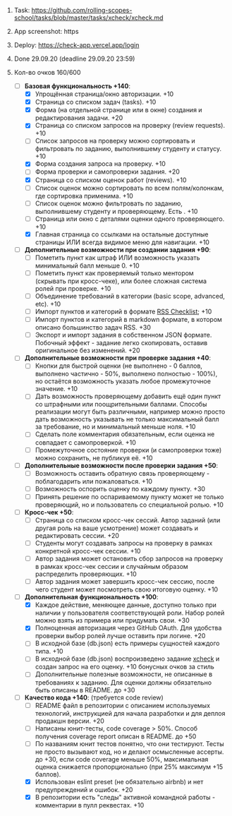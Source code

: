 1. Task: <https://github.com/rolling-scopes-school/tasks/blob/master/tasks/xcheck/xcheck.md>
1. App screenshot:
https
1. Deploy: <https://check-app.vercel.app/login>
1. Done 29.09.20 (deadline 29.09.20 23:59)
1. Кол-во очков 160/600

   * [ ] **Базовая функциональность +140**:
     * [x] Упрощённая страница/окно авторизации. +10
     * [x] Страница со списком задач (tasks). +10
     * [x] Форма (на отдельной странице или в окне) создания и редактирования задачи. +20
     * [x] Страница со списком запросов на проверку (review requests). +10
     * [ ] Список запросов на проверку можно сортировать и фильтровать по заданию, выполнившему студенту и статусу. +10
     * [x] Форма создания запроса на проверку. +10
     * [ ] Форма проверки и самопроверки задания. +20
     * [x] Страница со списком оценок работ (reviews). +10
     * [ ] Список оценок можно сортировать по всем полям/колонкам, где сортировка применима. +10
     * [ ] Список оценок можно фильтровать по заданию, выполнившему студенту и проверяющему. Есть . +10
     * [ ] Страница или окно с деталями оценки одного проверяющего. +10
     * [x] Главная страница со ссылками на остальные доступные страницы ИЛИ всегда видимое меню для навигации. +10
   * [ ] **Дополнительные возможности при создании задания +90**:
     * [ ] Пометить пункт как штраф ИЛИ возможность указать минимальный балл меньше 0. +10
     * [ ] Пометить пункт как проверяемый только ментором (скрывать при кросс-чеке), или более сложная система ролей при проверке. +10
     * [ ] Объединение требований в категории (basic scope, advanced, etc). +10
     * [ ] Импорт пунктов и категорий в формате [RSS Checklist](https://github.com/rolling-scopes-school/checklist); +10
     * [ ] Импорт пунктов и категорий в markdown формате, в котором описано большинство задач RSS. +30
     * [ ] Экспорт и импорт задания в собственном JSON формате. Побочный эффект - задание легко скопировать, оставив оригинальное без изменений. +20
   * [ ] **Дополнительные возможности при проверке задания +40**:
     * [ ] Кнопки для быстрой оценки (не выполнено - 0 баллов, выполнено частично - 50%, выполнено полностью - 100%),
     но остаётся возможность указать любое промежуточное значение. +10
     * [ ] Дать возможность проверяющему добавить ещё один пункт со штрафными или поощрительными баллами. Способы реализации
     могут быть различными, например можно просто дать возможность указывать не только максимальный балл за требование, но и минимальный меньше ноля. +10
     * [ ] Сделать поле комментария обязательным, если оценка не совпадает с самопроверкой. +10
     * [ ] Промежуточное состояние проверки (и самопроверки тоже) можно сохранить, не публикуя её. +10
   * [ ] **Дополнительные возможности после проверки задания +50**:
     * [ ] Возможность оставить обратную связь проверяющему - поблагодарить или пожаловаться. +10
     * [ ] Возможность оспорить оценку по каждому пункту. +30
     * [ ] Принять решение по оспариваемому пункту может не только проверяющий, но и пользователь со специальной ролью. +10
   * [ ] **Кросс-чек +50**:
     * [ ] Страница со списком кросс-чек сессий. Автор заданий (или другая роль на ваше усмотрение) может создавать и редактировать сессии. +20
     * [ ] Студенты могут создавать запросы на проверку в рамках конкретной кросс-чек сессии. +10
     * [ ] Автор задания может остановить сбор запросов на проверку в рамках кросс-чек сессии и случайным образом распределить проверяющих. +10
     * [ ] Автор задания может завершить кросс-чек сессию, после чего студент может посмотреть свою итоговую оценку. +10
   * [ ] **Дополнительная функциональность +100**:
     * [x] Каждое действие, меняющее данные, доступно только при наличии у пользователя соответствующей роли. Набор ролей можно взять из примера или придумать свои. +30
     * [x] Полноценная авторизация через GitHub OAuth. Для удобства проверки выбор ролей лучше оставить при логине. +20
     * [ ] В исходной базе (db.json) есть примеры сущностей каждого типа. +10
     * [ ] В исходной базе (db.json) воспроизведено задание [xcheck](https://github.com/rolling-scopes-school/tasks/blob/master/tasks/xcheck/xcheck.md) и создан запрос на его оценку. +10 бонусных очков за стиль
     * [ ] Дополнительные полезные возможности, не описанные в требованиях к заданию. Для оценки должны обязательно быть описаны в README. до +30
   * [ ] **Качество кода +140**: (требуется code review)
     * [ ] README файл в репозитории с описанием используемых технологий, инструкцией для начала разработки и для деплоя продакшн версии. +20
     * [ ] Написаны юнит-тесты, code coverage > 50%. Способ получения coverage report описан в README. до +50
     * [ ] По названиям юнит тестов понятно, что они тестируют. Тесты не просто вызывают код, но и делают осмысленные ассерты. до +30,
     если code coverage меньше 50%, максимальная оценка снижается пропорционально (при 25% максимум +15 баллов).
     * [x] Использован eslint preset (не обязательно airbnb) и нет предупреждений и ошибок. +20
     * [x] В репозитории есть "следы" активной командной работы - комментарии в пулл реквестах. +10
